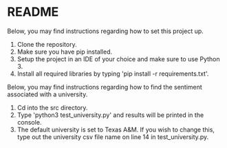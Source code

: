 # README

Below, you may find instructions regarding how to set this project up.

1. Clone the repository.
2. Make sure you have pip installed.
3. Setup the project in an IDE of your choice and make sure to use Python 3.
4. Install all required libraries by typing 'pip install -r requirements.txt'.

Below, you may find instructions regarding how to find the sentiment associated with a university.

1. Cd into the src directory.
2. Type 'python3 test_university.py' and results will be printed in the console.
3. The default university is set to Texas A&M. If you wish to change this, type out the university csv file name on line 14 in test_university.py.
